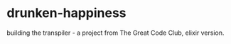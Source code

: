 drunken-happiness
=================

building the transpiler - a project from The Great Code Club, elixir version.
